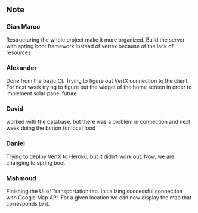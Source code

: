 ## Note

### Gian Marco
Restructuring the whole project make it more organized. Build the server with spring boot framework instead of vertex because of the lack of resources

### Alexander
Done from the basic CI. Trying to figure out VertX connection to the client.
For next week trying to figure out the widget of the home screen in order to implement solar panel future

### David
worked with the database, but there was a problem in connection and next week doing the button for local food

### Daniel
Trying to deploy VertX to Heroku, but it didn't work out. Now, we are changing to spring boot

### Mahmoud
Finishing the UI of Transportation tap. Initializing successful connection with Google Map API. For a given location we can now display the map that corresponds to it.